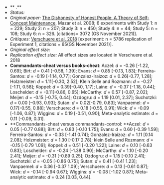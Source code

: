 ####  

* **  .** 
* *Status:* 
* *Original paper:*  [The Dishonesty of Honest People: A Theory of Self-Concept Maintenance](https://journals.sagepub.com/doi/10.1509/jmkr.45.6.633), Mazar et al. 2008; 6 experiments with Study 1: n = 229; Study 2: n = 207;  Study 3: n = 450; Study 4: n = 44; Study 5: n = 108; Study 6: n =  326. [citations= 3072 (GS November 2021)].
* *Critiques:*  [Verschuere et al. 2018](https://journals.sagepub.com/doi/pdf/10.1177/2515245918781032) [experiment: n = 5786 replication of Experiment 1, citations = 65(GS November 2021)].
* *Original effect size:* 
* *Replication effect size:*  All effect sizes are located in Verschuere et al. 2018
* **Commandants-cheat versus books-cheat**: Aczel: _d_ = -0.26 [-1.22, 0.69]; Birt: _d_ = 0.41 [-0.58, 1.39]; Evans: _d_ = 0.85 [-0.13, 1.83]; Ferreira-Santos: _d_ = -0.19 [-1.14, 0.77]; Gonzalez-Iraizoz: _d_ = 0.26[-0.77, 1.28]; Holzmeister: _d_ = 1.11[-0.30, 2.52]; Klein Selle and Rozmann: _d_ = -0.27 [-1.11, 0.58]; Koppel: _d_ = 0.39[-0.40, 1.17];  Laine: _d_ = -0.37 [-1.18, 0.44]; Loschelder: _d_ = -0.11[-0.86, 0.65]; McCarthy: _d_ = 0.57 [-0.87, 2.02]; Meijer: _d_ = -0.15 [-0.75, 0.44]; Ozdogru: _d_ = 1.19 [0.01, 2.37]; Suchotzki: _d_ = 0.00 [–0.93, 0.93]; Sutan: _d_ = 0.02[-0.79, 0.83]; Vanpaemel: _d_ = 0.17[-0.55, 0.88]; Verschuere: _d_ = 0.18 [-0.55, 0.91]; Wick: _d_ = -0.09 [-1.06, 0.87]; Wiggins: _d_ = 0.19 [-0.51, 0.90]; Meta-analytic estimate: _d_ =  0.11 [-0.09, 0.31].
* **Commandants-cheat versus commandants-control: **Aczel: _d_ = 0.05 [-0.77 0.88]; Birt: _d_ = 0.83 [-0.10 1.75]; Evans: _d_ = 0.60 [-0.39 1.59]; Ferreira-Santos: _d_ = -0.33 [-1.41 0.74]; Gonzalez-Iraizoz: _d_ = 1.11 [0.14 2.08]; Holzmeister: _d_ = 1.30 [-0.17 2.78]; klein Selle and Rozmann: _d_ = -0.15 [-0.79 1.09]; Koppel: _d_ = 0.51 [-0.20 1.22];  Laine: _d_ = 0.10 [-0.63 0.83]; Loschelder: _d_ = -0.24 [-1.38 0.90]; McCarthy: _d_ = 1.10 [-0.20 2.41]; Meijer: _d_ = -0.31 [-0.89 0.25]; Ozdogru: _d_ = 1.15 [-0.10 2.41]; Suchotzki: _d_ = -0.05 [-0.86 0.75]; Sutan: _d_ = 0.41 [-0.41 1.23]; Vanpaemel: _d_ = 0.36 [-0.37 1.09]; Verschuere: _d_ = 0.13 [-0.61 0.87]; Wick: _d_ = -0.14 [-0.94 0.67]; Wiggins: _d_ = -0.08 [-1.02 0.87]; Meta-analytic estimate: _d_ =  0.24 [0.03, 0.44].
